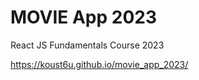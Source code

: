 # MOVIE App 2023

React JS Fundamentals Course 2023

<a>https://koust6u.github.io/movie_app_2023/</a>

